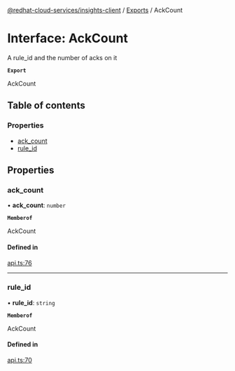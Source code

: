 [@redhat-cloud-services/insights-client](../README.md) / [Exports](../modules.md) / AckCount

# Interface: AckCount

A rule_id and the number of acks on it

**`Export`**

AckCount

## Table of contents

### Properties

- [ack\_count](AckCount.md#ack_count)
- [rule\_id](AckCount.md#rule_id)

## Properties

### ack\_count

• **ack\_count**: `number`

**`Memberof`**

AckCount

#### Defined in

[api.ts:76](https://github.com/RedHatInsights/javascript-clients/blob/main/packages/insights/api.ts#L76)

___

### rule\_id

• **rule\_id**: `string`

**`Memberof`**

AckCount

#### Defined in

[api.ts:70](https://github.com/RedHatInsights/javascript-clients/blob/main/packages/insights/api.ts#L70)
